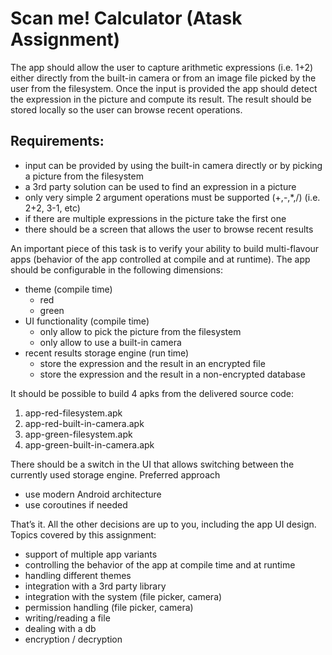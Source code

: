 # Scan me! Calculator (Atask Assignment)


The app should allow the user to capture arithmetic expressions (i.e. 1+2) either directly from the built-in camera or from an image file picked by the user from the filesystem. Once the input is provided the app should detect the expression in the picture and compute its result. The result should be stored locally so the user can browse recent operations.

## Requirements:
- input can be provided by using the built-in camera directly or by picking a picture from
the filesystem
- a 3rd party solution can be used to find an expression in a picture
- only very simple 2 argument operations must be supported (+,-,*,/) (i.e. 2+2, 3-1, etc)
- if there are multiple expressions in the picture take the first one
- there should be a screen that allows the user to browse recent results

An important piece of this task is to verify your ability to build multi-flavour apps (behavior of the app controlled at compile and at runtime).
The app should be configurable in the following dimensions:
- theme (compile time)
  - red
  - green
- UI functionality (compile time)
  - only allow to pick the picture from the filesystem
  - only allow to use a built-in camera
- recent results storage engine (run time)
  - store the expression and the result in an encrypted file
  - store the expression and the result in a non-encrypted database

It should be possible to build 4 apks from the delivered source code: 
1. app-red-filesystem.apk
2. app-red-built-in-camera.apk
3. app-green-filesystem.apk
4. app-green-built-in-camera.apk

There should be a switch in the UI that allows switching between the currently used storage engine.
Preferred approach
- use modern Android architecture
- use coroutines if needed

That’s it. All the other decisions are up to you, including the app UI design.
Topics covered by this assignment:
- support of multiple app variants
- controlling the behavior of the app at compile time and at runtime
- handling different themes
- integration with a 3rd party library
- integration with the system (file picker, camera)
- permission handling (file picker, camera)
- writing/reading a file
- dealing with a db
- encryption / decryption
